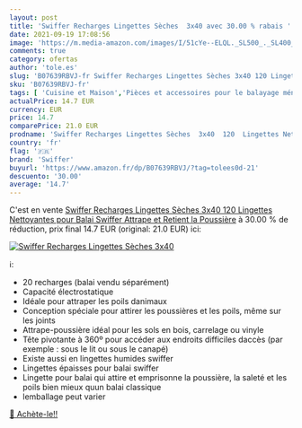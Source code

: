 ```yaml
---
layout: post
title: 'Swiffer Recharges Lingettes Sèches  3x40 avec 30.00 % rabais '
date: 2021-09-19 17:08:56
image: 'https://m.media-amazon.com/images/I/51cYe--ELQL._SL500_._SL400_.jpg'
comments: true
category: ofertas
author: 'tole.es'
slug: 'B07639RBVJ-fr Swiffer Recharges Lingettes Sèches 3x40 120 Lingettes...'
sku: 'B07639RBVJ-fr'
tags: [ 'Cuisine et Maison','Pièces et accessoires pour le balayage ménager','Produits et accessoires de nettoyage','swiffer', ]
actualPrice: 14.7 EUR
currency: EUR
price: 14.7
comparePrice: 21.0 EUR
prodname: 'Swiffer Recharges Lingettes Sèches  3x40  120  Lingettes Nettoyantes  pour Balai Swiffer  Attrape et Retient la Poussière'
country: 'fr'
flag: '🇫🇷'
brand: 'Swiffer'
buyurl: 'https://www.amazon.fr/dp/B07639RBVJ/?tag=tolees0d-21'
descuento: '30.00'
average: '14.7'
---
```


C'est en vente [Swiffer Recharges Lingettes Sèches  3x40  120  Lingettes Nettoyantes  pour Balai Swiffer  Attrape et Retient la Poussière](https://www.amazon.fr/dp/B07639RBVJ/?tag=tolees0d-21)  à  30.00 % de réduction, prix final  14.7 EUR (original: 21.0 EUR) ici:

[![Swiffer Recharges Lingettes Sèches  3x40](https://m.media-amazon.com/images/I/51cYe--ELQL._SL500_._SL400_.jpg)](https://www.amazon.fr/dp/B07639RBVJ/?tag=tolees0d-21)

ℹ️:

- 20 recharges (balai vendu séparément)
- Capacité électrostatique
- Idéale pour attraper les poils danimaux
- Conception spéciale pour attirer les poussières et les poils, même sur les joints
- Attrape-poussière idéal pour les sols en bois, carrelage ou vinyle
- Tête pivotante à 360º pour accéder aux endroits difficiles daccès (par exemple : sous le lit ou sous le canapé)
- Existe aussi en lingettes humides swiffer
- Lingettes épaisses pour balai swiffer
- Lingette pour balai qui attire et emprisonne la poussière, la saleté et les poils bien mieux quun balai classique
- lemballage peut varier

[🛒 Achète-le!!](https://www.amazon.fr/dp/B07639RBVJ/?tag=tolees0d-21)
